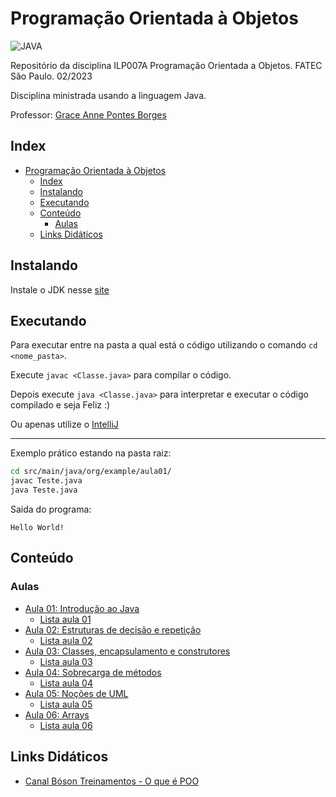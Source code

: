 # Programação Orientada à Objetos

![JAVA](https://img.shields.io/badge/Java-ED8B00?style=for-the-badge&logo=java&logoColor=white)

Repositório da disciplina ILP007A Programação Orientada a Objetos. FATEC São Paulo. 02/2023

Disciplina ministrada usando a linguagem Java.

Professor: [Grace Anne Pontes Borges](https://www.escavador.com/sobre/6454590/grace-anne-pontes-borges)

## Index

- [Programação Orientada à Objetos](#programação-orientada-à-objetos)
  - [Index](#index)
  - [Instalando](#instalando)
  - [Executando](#executando)
  - [Conteúdo](#conteúdo)
    - [Aulas](#aulas)
  - [Links Didáticos](#links-didáticos)

## Instalando

Instale o JDK nesse [site](https://www.oracle.com/br/java/technologies/downloads/)

## Executando

Para executar entre na pasta a qual está o código utilizando o comando `cd <nome_pasta>`.

Execute `javac <Classe.java>` para compilar o código.

Depois execute `java <Classe.java>` para interpretar e executar o código compilado e seja Feliz :)

Ou apenas utilize o [IntelliJ](https://www.jetbrains.com/pt-br/idea/download/?section=linux)

---
Exemplo prático estando na pasta raiz:

```bash
cd src/main/java/org/example/aula01/
javac Teste.java
java Teste.java
```

Saida do programa:

```text
Hello World!
```

## Conteúdo

### Aulas

- [Aula 01: Introdução ao Java](/poo/ilp007/src/main/java/org/example/aula01/)
  - [Lista aula 01](/poo/ilp007/src/main/java/org/example/aula01/Atv1/)
- [Aula 02: Estruturas de decisão e repetição](/poo/ilp007/src/main/java/org/example/aula02/)
  - [Lista aula 02](/poo/ilp007/src/main/java/org/example/aula02/Atv2/)
- [Aula 03: Classes, encapsulamento e construtores](/poo/ilp007/src/main/java/org/example/aula03/)
  - [Lista aula 03](/poo/ilp007/src/main/java/org/example/aula03/Atv3/)
- [Aula 04: Sobrecarga de métodos](/poo/ilp007/src/main/java/org/example/aula04/)
  - [Lista aula 04](/poo/ilp007/src/main/java/org/example/aula04/Atv4/)
- [Aula 05: Noções de UML](/poo/ilp007/src/main/java/org/example/aula05/)
  - [Lista aula 05](/poo/ilp007/src/main/java/org/example/aula05/Atv5/)
- [Aula 06: Arrays](/poo/ilp007/src/main/java/org/example/aula06/)
  - [Lista aula 06](/poo/ilp007/src/main/java/org/example/aula06/Atv6/)

## Links Didáticos

- [Canal Bóson Treinamentos - O que é POO](https://www.youtube.com/watch?v=dG7LlYne2VA)
